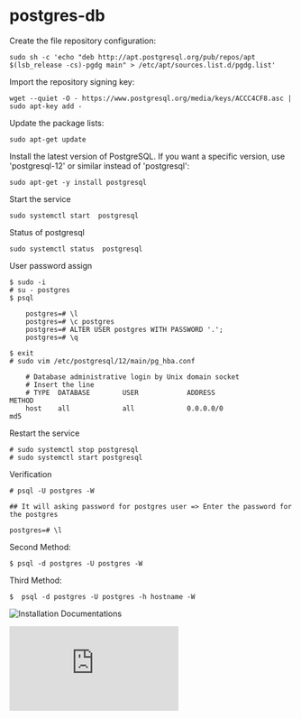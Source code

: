 # postgres-db

Create the file repository configuration:

    sudo sh -c 'echo "deb http://apt.postgresql.org/pub/repos/apt $(lsb_release -cs)-pgdg main" > /etc/apt/sources.list.d/pgdg.list'

Import the repository signing key:

    wget --quiet -O - https://www.postgresql.org/media/keys/ACCC4CF8.asc | sudo apt-key add -

Update the package lists:

    sudo apt-get update

Install the latest version of PostgreSQL. If you want a specific version, use 'postgresql-12' or similar instead of 'postgresql':
    
    sudo apt-get -y install postgresql

Start the service

    sudo systemctl start  postgresql

Status of postgresql

    sudo systemctl status  postgresql

User password assign

    $ sudo -i
    # su - postgres
    $ psql

        postgres=# \l
        postgres=# \c postgres
        postgres=# ALTER USER postgres WITH PASSWORD '.';
        postgres=# \q
    
    $ exit
    # sudo vim /etc/postgresql/12/main/pg_hba.conf

        # Database administrative login by Unix domain socket
        # Insert the line
        # TYPE  DATABASE        USER            ADDRESS                 METHOD
        host    all             all             0.0.0.0/0               md5

Restart the service

    # sudo systemctl stop postgresql
    # sudo systemctl start postgresql

Verification

    # psql -U postgres -W

    ## It will asking password for postgres user => Enter the password for the postgres

    postgres=# \l

Second Method:

    $ psql -d postgres -U postgres -W

Third Method:

    $  psql -d postgres -U postgres -h hostname -W 


![Installation Documentations](https://www.postgresql.org/download/linux/ubuntu/)

![Reference Documentations](https://github.com/FourTimes/Documentation/blob/master/postgres-db.md)